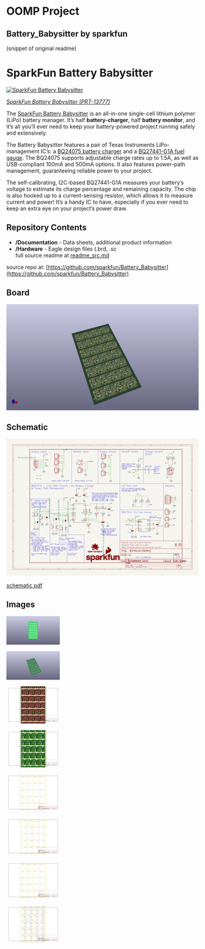 # OOMP Project  
## Battery_Babysitter  by sparkfun  
  
(snippet of original readme)  
  
SparkFun Battery Babysitter  
========================================  
  
[![SparkFun Battery Babysitter](https://cdn.sparkfun.com/assets/parts/1/1/3/3/1/13777-01.jpg)](https://www.sparkfun.com/products/13777)  
  
[*SparkFun Battery Babysitter (PRT-13777)*](https://www.sparkfun.com/products/13777)  
  
The [SparkFun Battery Babysitter](https://www.sparkfun.com/products/13777) is an all-in-one single-cell lithium polymer (LiPo) battery manager. It’s half **battery-charger**, half **battery monitor**, and it’s all you’ll ever need to keep your battery-powered project running safely and extensively.  
  
The Battery Babysitter features a pair of Texas Instruments LiPo-management IC’s: a [BQ24075 battery charger](http://www.ti.com/product/BQ24075) and a [BQ27441-G1A fuel gauge](http://www.ti.com/product/BQ27441-G1). The BQ24075 supports adjustable charge rates up to 1.5A, as well as USB-compliant 100mA and 500mA options. It also features power-path management, guaranteeing reliable power to your project.  
  
The self-calibrating, I2C-based BQ27441-G1A measures your battery’s voltage to estimate its charge percentage and remaining capacity. The chip is also hooked up to a current-sensing resistor, which allows it to measure current and power! It’s a handy IC to have, especially if you ever need to keep an extra eye on your project’s power draw.  
  
Repository Contents  
-------------------  
  
* **/Documentation** - Data sheets, additional product information  
* **/Hardware** - Eagle design files (.brd, .sc  
  full source readme at [readme_src.md](readme_src.md)  
  
source repo at: [https://github.com/sparkfun/Battery_Babysitter](https://github.com/sparkfun/Battery_Babysitter)  
## Board  
  
[![working_3d.png](working_3d_600.png)](working_3d.png)  
## Schematic  
  
[![working_schematic.png](working_schematic_600.png)](working_schematic.png)  
  
[schematic pdf](working_schematic.pdf)  
## Images  
  
[![working_3D_bottom.png](working_3D_bottom_140.png)](working_3D_bottom.png)  
  
[![working_3D_top.png](working_3D_top_140.png)](working_3D_top.png)  
  
[![working_assembly_page_01.png](working_assembly_page_01_140.png)](working_assembly_page_01.png)  
  
[![working_assembly_page_02.png](working_assembly_page_02_140.png)](working_assembly_page_02.png)  
  
[![working_assembly_page_03.png](working_assembly_page_03_140.png)](working_assembly_page_03.png)  
  
[![working_assembly_page_04.png](working_assembly_page_04_140.png)](working_assembly_page_04.png)  
  
[![working_assembly_page_05.png](working_assembly_page_05_140.png)](working_assembly_page_05.png)  
  
[![working_assembly_page_06.png](working_assembly_page_06_140.png)](working_assembly_page_06.png)  
